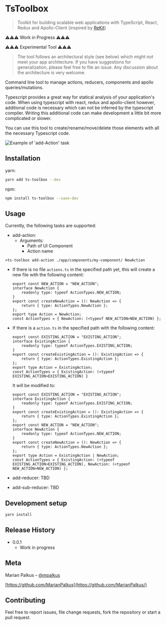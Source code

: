 # TsToolbox
> Toolkit for building scalable web applications with TypeScript, React, Redux and Apollo-Client (inspired by [ReKit](https://github.com/supnate/rekit))


⚠⚠⚠ Work in Progress ⚠⚠⚠

⚠⚠⚠ Experimental Tool ⚠⚠⚠

> The tool follows an architectural style (see below) which might not meet your app architecture.
If you have suggestions for generalization, please feel free to file an issue. 
Any discussion about the architecture is very welcome. 


Command line tool to manage actions, reducers, components and apollo queries/mutations.

Typescript provides a great way for statical analysis of your application's code. When using typescript with react, 
redux and apollo-client however, additional code is necessary which can not be inferred by the typescript compiler. 
Writing this additional code can make development a little bit more complicated or slower.

You can use this tool to create/rename/move/delete those elements with all the necessary 
Typescript code. 

![Example of 'add-Action' task](http://i.imgur.com/WMGhwyT.gif)

## Installation

yarn:

```sh
yarn add ts-toolbox --dev
```

npm:
```sh
npm install ts-toolbox --save-dev
```

## Usage

Currently, the following tasks are supported:

- add-action:
    - Arguments:
        - Path of UI Component
        - Action name 

```>ts-toolbox add-action ./app/components/my-component/ NewAction```

- If there is no file `actions.ts` in the specified path yet, this will create a new file with the following content:
    
    ```
    export const NEW_ACTION = "NEW_ACTION";
    interface NewAction {
        readonly type: typeof ActionTypes.NEW_ACTION;
    }
    export const createNewAction = (): NewAction => {
        return { type: ActionTypes.NewAction };
    };
    export type Action = NewAction;
    const ActionTypes = { NewAction: (<typeof NEW_ACTION>NEW_ACTION) };
    ```
- If there is a `action.ts` in the specified path with the following content:

    ```
    export const EXISTING_ACTION = "EXISTING_ACTION";
    interface ExistingAction {
        readonly type: typeof ActionTypes.EXISTING_ACTION;
    }
    export const createExistingAction = (): ExistingAction => {
        return { type: ActionTypes.ExistingAction };
    };
    export type Action = ExistingAction;
    const ActionTypes = { ExistingAction: (<typeof EXISTING_ACTION>EXISTING_ACTION) }
    ```
    
    It will be modified to:
    
    ```
    export const EXISTING_ACTION = "EXISTING_ACTION";
    interface ExistingAction {
        readonly type: typeof ActionTypes.EXISTING_ACTION;
    }
    export const createExistingAction = (): ExistingAction => {
        return { type: ActionTypes.ExistingAction };
    };
    export const NEW_ACTION = "NEW_ACTION";
    interface NewAction {
        readonly type: typeof ActionTypes.NEW_ACTION;
    }
    export const createNewAction = (): NewAction => {
        return { type: ActionTypes.NewAction };
    };
    export type Action = ExistingAction | NewAction;
    const ActionTypes = { ExistingAction: (<typeof EXISTING_ACTION>EXISTING_ACTION), NewAction: (<typeof NEW_ACTION>NEW_ACTION) };
    ```

- add-reducer:
TBD

- add-sub-reducer:
TBD


## Development setup

```sh
yarn install

```

## Release History

* 0.0.1
    * Work in progress

## Meta

Marian Palkus – [@mpalkus](https://twitter.com/mpalkus)

[https://github.com/MarianPalkus](https://github.com/MarianPalkus/)

## Contributing

Feel free to report issues, file change requests, fork the repository or start a pull request. 